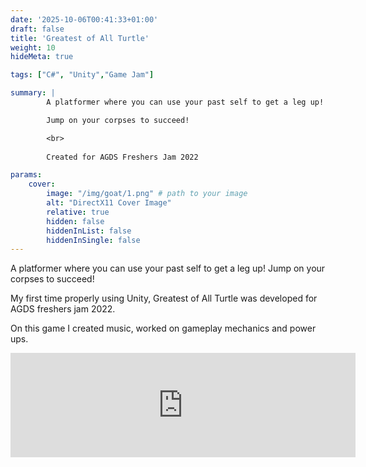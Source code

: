 ```yaml
---
date: '2025-10-06T00:41:33+01:00'
draft: false
title: 'Greatest of All Turtle'
weight: 10
hideMeta: true

tags: ["C#", "Unity","Game Jam"]

summary: |
        A platformer where you can use your past self to get a leg up! 

        Jump on your corpses to succeed!

        <br> 
        
        Created for AGDS Freshers Jam 2022 

params:
    cover:
        image: "/img/goat/1.png" # path to your image
        alt: "DirectX11 Cover Image"
        relative: true
        hidden: false
        hiddenInList: false
        hiddenInSingle: false
---
```

A platformer where you can use your past self to get a leg up! Jump on your corpses to succeed!

My first time properly using Unity, Greatest of All Turtle was developed for AGDS freshers jam 2022.

On this game I created music, worked on gameplay mechanics and power ups.

<iframe frameborder="0" src="https://itch.io/embed/1738740?linkback=true&amp;dark=true" width="552" height="167"><a href="https://fraxle.itch.io/greatest-of-all-turtle">Greatest Of All Turtle by fraxle, beeguy</a></iframe>